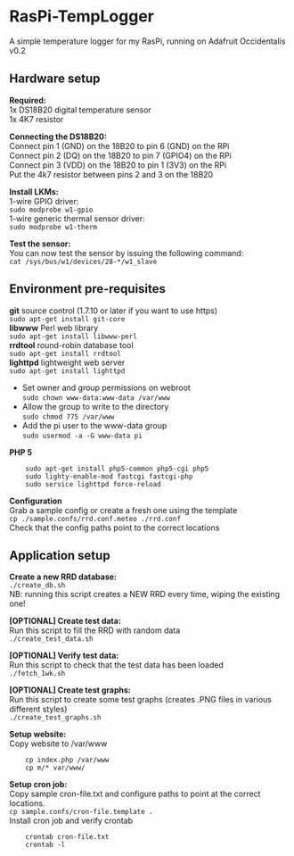 # RasPi-TempLogger

A simple temperature logger for my RasPi, running on Adafruit Occidentalis v0.2

## Hardware setup
**Required:**  
1x DS18B20 digital temperature sensor  
1x 4K7 resistor  

**Connecting the DS18B20:**  
Connect pin 1 (GND) on the 18B20 to pin 6 (GND) on the RPi  
Connect pin 2 (DQ) on the 18B20 to pin 7 (GPIO4) on the RPi  
Connect pin 3 (VDD) on the 18B20 to pin 1 (3V3) on the RPi  
Put the 4k7 resistor between pins 2 and 3 on the 18B20  

**Install LKMs:**  
1-wire GPIO driver:  
`sudo modprobe w1-gpio`  
1-wire generic thermal sensor driver:  
`sudo modprobe w1-therm`  

**Test the sensor:**  
You can now test the sensor by issuing the following command:  
`cat /sys/bus/w1/devices/28-*/w1_slave`  

## Environment pre-requisites  
**git** source control (1.7.10 or later if you want to use https)  
`sudo apt-get install git-core`  
**libwww** Perl web library  
`sudo apt-get install libwww-perl`  
**rrdtool** round-robin database tool  
`sudo apt-get install rrdtool`  
**lighttpd** lightweight web server  
`sudo apt-get install lighttpd`  
- Set owner and group permissions on webroot  
`sudo chown www-data:www-data /var/www`  
- Allow the group to write to the directory  
`sudo chmod 775 /var/www`  
- Add the pi user to the www-data group  
`sudo usermod -a -G www-data pi`  

**PHP 5**  
```
	sudo apt-get install php5-common php5-cgi php5  
	sudo lighty-enable-mod fastcgi fastcgi-php  
	sudo service lighttpd force-reload  
```

**Configuration**  
Grab a sample config or create a fresh one using the template  
`cp ./sample.confs/rrd.conf.meteo ./rrd.conf`  
Check that the config paths point to the correct locations
	
## Application setup  
**Create a new RRD database:**  
`./create_db.sh`  
NB: running this script creates a NEW RRD every time, wiping the existing one!

**[OPTIONAL] Create test data:**  
Run this script to fill the RRD with random data  
`./create_test_data.sh`  

**[OPTIONAL] Verify test data:**  
Run this script to check that the test data has been loaded  
`./fetch_1wk.sh`  

**[OPTIONAL] Create test graphs:**  
Run this script to create some test graphs (creates .PNG files in various different styles)  
`./create_test_graphs.sh`  

**Setup website:**  
Copy website to /var/www
```
	cp index.php /var/www  
	cp m/* var/www/  
```

**Setup cron job:**  
Copy sample cron-file.txt and configure paths to point at the correct locations.  
`cp sample.confs/cron-file.template .`  
Install cron job and verify crontab  
```
	crontab cron-file.txt  
	crontab -l  
```
